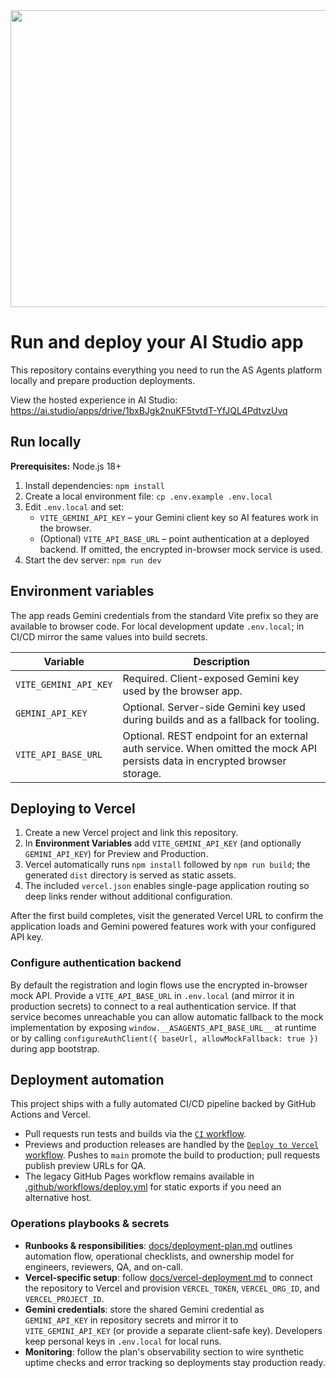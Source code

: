 <div align="center">
  <img width="1200" height="475" alt="GHBanner" src="https://github.com/user-attachments/assets/0aa67016-6eaf-458a-adb2-6e31a0763ed6" />
</div>

# Run and deploy your AI Studio app

This repository contains everything you need to run the AS Agents platform locally and prepare production deployments.

View the hosted experience in AI Studio: https://ai.studio/apps/drive/1bxBJgk2nuKF5tvtdT-YfJQL4PdtvzUvq

## Run locally

**Prerequisites:** Node.js 18+

1. Install dependencies: `npm install`
2. Create a local environment file: `cp .env.example .env.local`
3. Edit `.env.local` and set:
   - `VITE_GEMINI_API_KEY` – your Gemini client key so AI features work in the browser.
   - (Optional) `VITE_API_BASE_URL` – point authentication at a deployed backend. If omitted, the encrypted in-browser mock service is used.
4. Start the dev server: `npm run dev`

## Environment variables

The app reads Gemini credentials from the standard Vite prefix so they are available to browser code. For local development update `.env.local`; in CI/CD mirror the same values into build secrets.

| Variable | Description |
| --- | --- |
| `VITE_GEMINI_API_KEY` | Required. Client-exposed Gemini key used by the browser app. |
| `GEMINI_API_KEY` | Optional. Server-side Gemini key used during builds and as a fallback for tooling. |
| `VITE_API_BASE_URL` | Optional. REST endpoint for an external auth service. When omitted the mock API persists data in encrypted browser storage. |

## Deploying to Vercel

1. Create a new Vercel project and link this repository.
2. In **Environment Variables** add `VITE_GEMINI_API_KEY` (and optionally `GEMINI_API_KEY`) for Preview and Production.
3. Vercel automatically runs `npm install` followed by `npm run build`; the generated `dist` directory is served as static assets.
4. The included `vercel.json` enables single-page application routing so deep links render without additional configuration.

After the first build completes, visit the generated Vercel URL to confirm the application loads and Gemini powered features work with your configured API key.

### Configure authentication backend

By default the registration and login flows use the encrypted in-browser mock API. Provide a `VITE_API_BASE_URL` in `.env.local` (and mirror it in production secrets) to connect to a real authentication service. If that service becomes unreachable you can allow automatic fallback to the mock implementation by exposing `window.__ASAGENTS_API_BASE_URL__` at runtime or by calling `configureAuthClient({ baseUrl, allowMockFallback: true })` during app bootstrap.

## Deployment automation

This project ships with a fully automated CI/CD pipeline backed by GitHub Actions and Vercel.

- Pull requests run tests and builds via the [`CI` workflow](.github/workflows/ci.yml).
- Previews and production releases are handled by the [`Deploy to Vercel` workflow](.github/workflows/vercel-deploy.yml). Pushes to `main` promote the build to production; pull requests publish preview URLs for QA.
- The legacy GitHub Pages workflow remains available in [.github/workflows/deploy.yml](.github/workflows/deploy.yml) for static exports if you need an alternative host.

### Operations playbooks & secrets

- **Runbooks & responsibilities**: [docs/deployment-plan.md](docs/deployment-plan.md) outlines automation flow, operational checklists, and ownership model for engineers, reviewers, QA, and on-call.
- **Vercel-specific setup**: follow [docs/vercel-deployment.md](docs/vercel-deployment.md) to connect the repository to Vercel and provision `VERCEL_TOKEN`, `VERCEL_ORG_ID`, and `VERCEL_PROJECT_ID`.
- **Gemini credentials**: store the shared Gemini credential as `GEMINI_API_KEY` in repository secrets and mirror it to `VITE_GEMINI_API_KEY` (or provide a separate client-safe key). Developers keep personal keys in `.env.local` for local runs.
- **Monitoring**: follow the plan's observability section to wire synthetic uptime checks and error tracking so deployments stay production ready.
